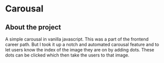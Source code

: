 # Carousal

## About the project

A simple carousal in vanilla javascript. This was a part of the frontend career path. But I took it up a notch and automated carousal feature and to let users know the index of the image they are on by adding dots. These dots can be clicked which then take the users to that image.
